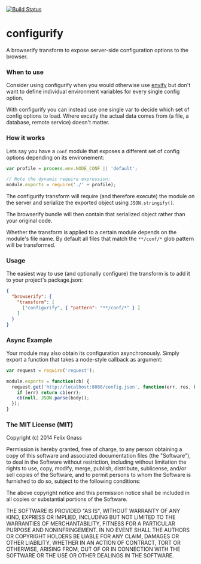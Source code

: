 [![Build Status](https://travis-ci.org/fgnass/configurify.svg)](https://travis-ci.org/fgnass/configurify)

# configurify

A browserify transform to expose server-side configuration options to the
browser.

### When to use

Consider using configurify when you would otherwise use
[envify](https://www.npmjs.org/package/envify) but don't want to define individual environment variables for every
single config option.

With configurify you can instead use one single var to decide which set of
config options to load. Where excatly the actual data comes from (a file,
a database, remote service) doesn't matter.

### How it works

Lets say you have a `conf` module that exposes a different set of config
options depending on its environement:

```js
var profile = process.env.NODE_CONF || 'default';

// Note the dynamic require expression:
module.exports = require('./' + profile);
```

The configurify transform will require (and therefore execute) the module on the
server and serialize the exported object using `JSON.stringify()`.

The browserify bundle will then contain that serialized object rather than your
original code.

Whether the transform is applied to a certain module depends on the module's
file name. By default all files that match the `**/conf/*` glob pattern will be
transformed.

### Usage

The easiest way to use (and optionally configure) the transform is to add it to
your project's package.json:

```json
{
  "browserify": {
    "transform": [
      ["configurify", { "pattern": "**/conf/*" } ]
    ]
  }
}
```

### Async Example

Your module may also obtain its configuration asynchronously. Simply export a
function that takes a node-style callback as argument:

```js
var request = require('request');

module.exports = function(cb) {
  request.get('http://localhost:8080/config.json', function(err, res, body) {
    if (err) return cb(err);
    cb(null, JSON.parse(body));
  });
}
```

### The MIT License (MIT)

Copyright (c) 2014 Felix Gnass

Permission is hereby granted, free of charge, to any person obtaining a copy
of this software and associated documentation files (the "Software"), to deal
in the Software without restriction, including without limitation the rights
to use, copy, modify, merge, publish, distribute, sublicense, and/or sell
copies of the Software, and to permit persons to whom the Software is
furnished to do so, subject to the following conditions:

The above copyright notice and this permission notice shall be included in
all copies or substantial portions of the Software.

THE SOFTWARE IS PROVIDED "AS IS", WITHOUT WARRANTY OF ANY KIND, EXPRESS OR
IMPLIED, INCLUDING BUT NOT LIMITED TO THE WARRANTIES OF MERCHANTABILITY,
FITNESS FOR A PARTICULAR PURPOSE AND NONINFRINGEMENT. IN NO EVENT SHALL THE
AUTHORS OR COPYRIGHT HOLDERS BE LIABLE FOR ANY CLAIM, DAMAGES OR OTHER
LIABILITY, WHETHER IN AN ACTION OF CONTRACT, TORT OR OTHERWISE, ARISING FROM,
OUT OF OR IN CONNECTION WITH THE SOFTWARE OR THE USE OR OTHER DEALINGS IN
THE SOFTWARE.
